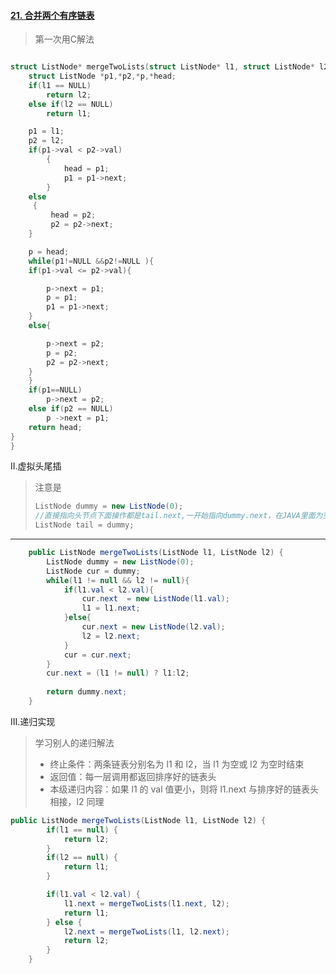 #### [21. 合并两个有序链表](https://leetcode-cn.com/problems/merge-two-sorted-lists/)

> 第一次用C解法

```c

struct ListNode* mergeTwoLists(struct ListNode* l1, struct ListNode* l2){
    struct ListNode *p1,*p2,*p,*head;
    if(l1 == NULL)
        return l2;
    else if(l2 == NULL)
        return l1;

    p1 = l1;
    p2 = l2;
    if(p1->val < p2->val)
        {
            head = p1;
            p1 = p1->next;
        }
    else
     {
         head = p2;
         p2 = p2->next;
    }

    p = head;
    while(p1!=NULL &&p2!=NULL ){
    if(p1->val <= p2->val){

        p->next = p1;
        p = p1;
        p1 = p1->next;
    }
    else{

        p->next = p2;
        p = p2;
        p2 = p2->next;
    }
    }
    if(p1==NULL)
        p->next = p2;
    else if(p2 == NULL)
        p ->next = p1;
    return head;
}
}
```

Ⅱ.虚拟头尾插

> 注意是
>
> ```java
> ListNode dummy = new ListNode(0);
> //直接指向头节点下面操作都是tail.next,一开始指向dummy.next，在JAVA里面为空下面操做容易出错
> ListNode tail = dummy;
> ```

------

```java
    public ListNode mergeTwoLists(ListNode l1, ListNode l2) {
        ListNode dummy = new ListNode(0);
        ListNode cur = dummy;
        while(l1 != null && l2 != null){
            if(l1.val < l2.val){
                cur.next  = new ListNode(l1.val);
                l1 = l1.next;
            }else{
                cur.next = new ListNode(l2.val);
                l2 = l2.next;
            }
            cur = cur.next;
        }
        cur.next = (l1 != null) ? l1:l2;
       
        return dummy.next;
    }
```

Ⅲ.递归实现

> 学习别人的递归解法
>
> - 终止条件：两条链表分别名为 l1 和 l2，当 l1 为空或 l2 为空时结束
> - 返回值：每一层调用都返回排序好的链表头
> - 本级递归内容：如果 l1 的 val 值更小，则将 l1.next 与排序好的链表头相接，l2 同理

```java
public ListNode mergeTwoLists(ListNode l1, ListNode l2) {
        if(l1 == null) {
            return l2;
        }
        if(l2 == null) {
            return l1;
        }

        if(l1.val < l2.val) {
            l1.next = mergeTwoLists(l1.next, l2);
            return l1;
        } else {
            l2.next = mergeTwoLists(l1, l2.next);
            return l2;
        }
    }
```

